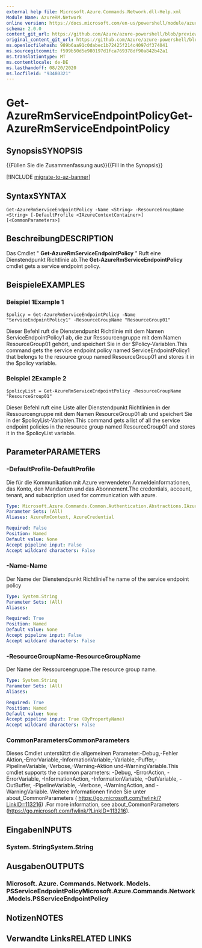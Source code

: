 ```yaml
---
external help file: Microsoft.Azure.Commands.Network.dll-Help.xml
Module Name: AzureRM.Network
online version: https://docs.microsoft.com/en-us/powershell/module/azurerm.network/get-azurermserviceendpointpolicy
schema: 2.0.0
content_git_url: https://github.com/Azure/azure-powershell/blob/preview/src/ResourceManager/Network/Commands.Network/help/Get-AzureRmServiceEndpointPolicy.md
original_content_git_url: https://github.com/Azure/azure-powershell/blob/preview/src/ResourceManager/Network/Commands.Network/help/Get-AzureRmServiceEndpointPolicy.md
ms.openlocfilehash: 989b6aa91c0dabec1b72425f214c4097df374041
ms.sourcegitcommit: f599b50d5e980197d1fca769378df90a842b42a1
ms.translationtype: MT
ms.contentlocale: de-DE
ms.lasthandoff: 08/20/2020
ms.locfileid: "93480321"
---
```

# <span data-ttu-id="32eea-101">Get-AzureRmServiceEndpointPolicy</span><span class="sxs-lookup"><span data-stu-id="32eea-101">Get-AzureRmServiceEndpointPolicy</span></span>

## <span data-ttu-id="32eea-102">Synopsis</span><span class="sxs-lookup"><span data-stu-id="32eea-102">SYNOPSIS</span></span>
<span data-ttu-id="32eea-103">{{Füllen Sie die Zusammenfassung aus}}</span><span class="sxs-lookup"><span data-stu-id="32eea-103">{{Fill in the Synopsis}}</span></span>

[!INCLUDE [migrate-to-az-banner](../../includes/migrate-to-az-banner.md)]

## <span data-ttu-id="32eea-104">Syntax</span><span class="sxs-lookup"><span data-stu-id="32eea-104">SYNTAX</span></span>

```
Get-AzureRmServiceEndpointPolicy -Name <String> -ResourceGroupName <String> [-DefaultProfile <IAzureContextContainer>] [<CommonParameters>]
```

## <span data-ttu-id="32eea-105">Beschreibung</span><span class="sxs-lookup"><span data-stu-id="32eea-105">DESCRIPTION</span></span>
<span data-ttu-id="32eea-106">Das Cmdlet " **Get-AzureRmServiceEndpointPolicy** " Ruft eine Dienstendpunkt Richtlinie ab.</span><span class="sxs-lookup"><span data-stu-id="32eea-106">The **Get-AzureRmServiceEndpointPolicy** cmdlet gets a service endpoint policy.</span></span>

## <span data-ttu-id="32eea-107">Beispiele</span><span class="sxs-lookup"><span data-stu-id="32eea-107">EXAMPLES</span></span>

### <span data-ttu-id="32eea-108">Beispiel 1</span><span class="sxs-lookup"><span data-stu-id="32eea-108">Example 1</span></span>
```
$policy = Get-AzureRmServiceEndpointPolicy -Name "ServiceEndpointPolicy1" -ResourceGroupName "ResourceGroup01"
```

<span data-ttu-id="32eea-109">Dieser Befehl ruft die Dienstendpunkt Richtlinie mit dem Namen ServiceEndpointPolicy1 ab, die zur Ressourcengruppe mit dem Namen ResourceGroup01 gehört, und speichert Sie in der $Policy-Variablen.</span><span class="sxs-lookup"><span data-stu-id="32eea-109">This command gets the service endpoint policy named ServiceEndpointPolicy1 that belongs to the resource group named ResourceGroup01 and stores it in the $policy variable.</span></span>

### <span data-ttu-id="32eea-110">Beispiel 2</span><span class="sxs-lookup"><span data-stu-id="32eea-110">Example 2</span></span>
```
$policyList = Get-AzureRmServiceEndpointPolicy -ResourceGroupName "ResourceGroup01"
```

<span data-ttu-id="32eea-111">Dieser Befehl ruft eine Liste aller Dienstendpunkt Richtlinien in der Ressourcengruppe mit dem Namen ResourceGroup01 ab und speichert Sie in der $policyList-Variablen.</span><span class="sxs-lookup"><span data-stu-id="32eea-111">This command gets a list of all the service endpoint policies in the resource group named ResourceGroup01 and stores it in the $policyList variable.</span></span>

## <span data-ttu-id="32eea-112">Parameter</span><span class="sxs-lookup"><span data-stu-id="32eea-112">PARAMETERS</span></span>

### <span data-ttu-id="32eea-113">-DefaultProfile</span><span class="sxs-lookup"><span data-stu-id="32eea-113">-DefaultProfile</span></span>
<span data-ttu-id="32eea-114">Die für die Kommunikation mit Azure verwendeten Anmeldeinformationen, das Konto, den Mandanten und das Abonnement.</span><span class="sxs-lookup"><span data-stu-id="32eea-114">The credentials, account, tenant, and subscription used for communication with azure.</span></span>

```yaml
Type: Microsoft.Azure.Commands.Common.Authentication.Abstractions.IAzureContextContainer
Parameter Sets: (All)
Aliases: AzureRmContext, AzureCredential

Required: False
Position: Named
Default value: None
Accept pipeline input: False
Accept wildcard characters: False
```

### <span data-ttu-id="32eea-115">-Name</span><span class="sxs-lookup"><span data-stu-id="32eea-115">-Name</span></span>
<span data-ttu-id="32eea-116">Der Name der Dienstendpunkt Richtlinie</span><span class="sxs-lookup"><span data-stu-id="32eea-116">The name of the service endpoint policy</span></span>

```yaml
Type: System.String
Parameter Sets: (All)
Aliases:

Required: True
Position: Named
Default value: None
Accept pipeline input: False
Accept wildcard characters: False
```

### <span data-ttu-id="32eea-117">-ResourceGroupName</span><span class="sxs-lookup"><span data-stu-id="32eea-117">-ResourceGroupName</span></span>
<span data-ttu-id="32eea-118">Der Name der Ressourcengruppe.</span><span class="sxs-lookup"><span data-stu-id="32eea-118">The resource group name.</span></span>

```yaml
Type: System.String
Parameter Sets: (All)
Aliases:

Required: True
Position: Named
Default value: None
Accept pipeline input: True (ByPropertyName)
Accept wildcard characters: False
```

### <span data-ttu-id="32eea-119">CommonParameters</span><span class="sxs-lookup"><span data-stu-id="32eea-119">CommonParameters</span></span>
<span data-ttu-id="32eea-120">Dieses Cmdlet unterstützt die allgemeinen Parameter:-Debug,-Fehler Aktion,-ErrorVariable,-InformationVariable,-Variable,-Puffer,-PipelineVariable,-Verbose,-Warning-Aktion und-WarningVariable.</span><span class="sxs-lookup"><span data-stu-id="32eea-120">This cmdlet supports the common parameters: -Debug, -ErrorAction, -ErrorVariable, -InformationAction, -InformationVariable, -OutVariable, -OutBuffer, -PipelineVariable, -Verbose, -WarningAction, and -WarningVariable.</span></span>
<span data-ttu-id="32eea-121">Weitere Informationen finden Sie unter about_CommonParameters ( https://go.microsoft.com/fwlink/?LinkID=113216) .</span><span class="sxs-lookup"><span data-stu-id="32eea-121">For more information, see about_CommonParameters (https://go.microsoft.com/fwlink/?LinkID=113216).</span></span>

## <span data-ttu-id="32eea-122">Eingaben</span><span class="sxs-lookup"><span data-stu-id="32eea-122">INPUTS</span></span>

### <span data-ttu-id="32eea-123">System. String</span><span class="sxs-lookup"><span data-stu-id="32eea-123">System.String</span></span>


## <span data-ttu-id="32eea-124">Ausgaben</span><span class="sxs-lookup"><span data-stu-id="32eea-124">OUTPUTS</span></span>

### <span data-ttu-id="32eea-125">Microsoft. Azure. Commands. Network. Models. PSServiceEndpointPolicy</span><span class="sxs-lookup"><span data-stu-id="32eea-125">Microsoft.Azure.Commands.Network.Models.PSServiceEndpointPolicy</span></span>


## <span data-ttu-id="32eea-126">Notizen</span><span class="sxs-lookup"><span data-stu-id="32eea-126">NOTES</span></span>

## <span data-ttu-id="32eea-127">Verwandte Links</span><span class="sxs-lookup"><span data-stu-id="32eea-127">RELATED LINKS</span></span>
